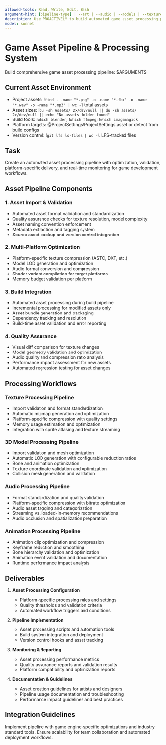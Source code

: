 ```yaml
---
allowed-tools: Read, Write, Edit, Bash
argument-hint: [pipeline-type] | --art | --audio | --models | --textures | --comprehensive
description: Use PROACTIVELY to build automated game asset processing pipelines with optimization, validation, and multi-platform delivery systems
model: sonnet
---
```


# Game Asset Pipeline & Processing System

Build comprehensive game asset processing pipeline: $ARGUMENTS

## Current Asset Environment

- Project assets: !`find . -name "*.png" -o -name "*.fbx" -o -name "*.wav" -o -name "*.mp3" | wc -l` total assets
- Asset sizes: !`du -sh Assets/ 2>/dev/null || du -sh assets/ 2>/dev/null || echo "No assets folder found"`
- Build tools: !`which blender`; !`which ffmpeg`; !`which imagemagick`
- Platform targets: @ProjectSettings/ProjectSettings.asset or detect from build configs
- Version control: !`git lfs ls-files | wc -l` LFS-tracked files

## Task

Create an automated asset processing pipeline with optimization, validation, platform-specific delivery, and real-time monitoring for game development workflows.

## Asset Pipeline Components

### 1. Asset Import & Validation
- Automated asset format validation and standardization
- Quality assurance checks for texture resolution, model complexity
- Asset naming convention enforcement
- Metadata extraction and tagging system
- Source asset backup and version control integration

### 2. Multi-Platform Optimization
- Platform-specific texture compression (ASTC, DXT, etc.)
- Model LOD generation and optimization
- Audio format conversion and compression
- Shader variant compilation for target platforms
- Memory budget validation per platform

### 3. Build Integration
- Automated asset processing during build pipeline
- Incremental processing for modified assets only
- Asset bundle generation and packaging
- Dependency tracking and resolution
- Build-time asset validation and error reporting

### 4. Quality Assurance
- Visual diff comparison for texture changes
- Model geometry validation and optimization
- Audio quality and compression ratio analysis
- Performance impact assessment for new assets
- Automated regression testing for asset changes

## Processing Workflows

### Texture Processing Pipeline
- Import validation and format standardization
- Automatic mipmap generation and optimization
- Platform-specific compression with quality settings
- Memory usage estimation and optimization
- Integration with sprite atlasing and texture streaming

### 3D Model Processing Pipeline
- Import validation and mesh optimization
- Automatic LOD generation with configurable reduction ratios
- Bone and animation optimization
- Texture coordinate validation and optimization
- Collision mesh generation and validation

### Audio Processing Pipeline
- Format standardization and quality validation
- Platform-specific compression with bitrate optimization
- Audio asset tagging and categorization
- Streaming vs. loaded-in-memory recommendations
- Audio occlusion and spatialization preparation

### Animation Processing Pipeline
- Animation clip optimization and compression
- Keyframe reduction and smoothing
- Bone hierarchy validation and optimization
- Animation event validation and documentation
- Runtime performance impact analysis

## Deliverables

1. **Asset Processing Configuration**
   - Platform-specific processing rules and settings
   - Quality thresholds and validation criteria
   - Automated workflow triggers and conditions

2. **Pipeline Implementation**
   - Asset processing scripts and automation tools
   - Build system integration and deployment
   - Version control hooks and asset tracking

3. **Monitoring & Reporting**
   - Asset processing performance metrics
   - Quality assurance reports and validation results
   - Platform compatibility and optimization reports

4. **Documentation & Guidelines**
   - Asset creation guidelines for artists and designers
   - Pipeline usage documentation and troubleshooting
   - Performance impact guidelines and best practices

## Integration Guidelines

Implement pipeline with game engine-specific optimizations and industry standard tools. Ensure scalability for team collaboration and automated deployment workflows.
